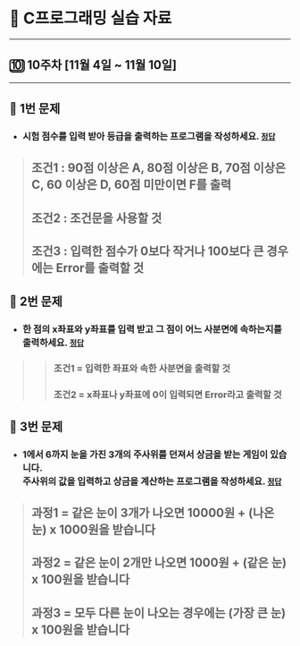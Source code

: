 # 📝 C프로그래밍 실습 자료
<hr/>

## 🔟 10주차 [11월 4일 ~ 11월 10일]
<hr/>

## 📖 1번 문제
- ### 시험 점수를 입력 받아 등급을 출력하는 프로그램을 작성하세요. [`정답`](./practice_1.c)
> ## 조건1 : 90점 이상은 A, 80점 이상은 B, 70점 이상은 C, 60 이상은 D, 60점 미만이면 F를 출력
> ## 조건2 : 조건문을 사용할 것
> ## 조건3 : 입력한 점수가 0보다 작거나 100보다 큰 경우에는 Error를 출력할 것

## 📖 2번 문제
- ### 한 점의 x좌표와 y좌표를 입력 받고 그 점이 어느 사분면에 속하는지를 출력하세요. [`정답`](./practice_2.c)
>> ### 조건1 = 입력한 좌표와 속한 사분면을 출력할 것
>> ### 조건2 = x좌표나 y좌표에 0이 입력되면 Error라고 출력할 것

## 📖 3번 문제
- ### 1에서 6까지 눈을 가진 3개의 주사위를 던져서 상금을 받는 게임이 있습니다.<br>주사위의 값을 입력하고 상금을 계산하는 프로그램을 작성하세요. [`정답`](./practice_3.c)
> ## 과정1 = 같은 눈이 3개가 나오면 10000원 + (나온 눈) x 1000원을 받습니다
> ## 과정2 = 같은 눈이 2개만 나오면 1000원 + (같은 눈) x 100원을 받습니다
> ## 과정3 = 모두 다른 눈이 나오는 경우에는 (가장 큰 눈) x 100원을 받습니다